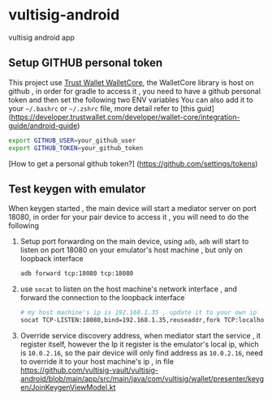 # vultisig-android

vultisig android app

## Setup GITHUB personal token
This project use [Trust Wallet WalletCore](https://github.com/trustwallet/wallet-core), the WalletCore library is host on github , in order for gradle to access it , you need to have a github personal token and then set the following two ENV variables
You can also add it to your `~/.bashrc` or `~/.zshrc` file, more detail refer to [this guid] (https://developer.trustwallet.com/developer/wallet-core/integration-guide/android-guide)
```bash
export GITHUB_USER=your_github_user
export GITHUB_TOKEN=your_github_token 
```

[How to get a personal github token?] (https://github.com/settings/tokens)


## Test keygen with emulator

When keygen started , the main device will start a mediator server on port 18080, in order for your
pair device to access it , you will need to do the following

1. Setup port forwarding on the main device, using `adb`, `adb` will start to listen on port 18080
   on your emulator's host machine , but only on loopback interface

   ```bash
   adb forward tcp:18080 tcp:18080
   ```

2. use `socat` to listen on the host machine's network interface , and forward the connection to the
   loopback interface

   ```bash
   # my host machine's ip is 192.168.1.35 , update it to your own ip
   socat TCP-LISTEN:18080,bind=192.168.1.35,reuseaddr,fork TCP:localhost:18080
   ```

3. Override service discovery address, when mediator start the service , it register itself, however
   the Ip it register is the emulator's local ip, which is `10.0.2.16`, so the pair device will only 
   find address as `10.0.2.16`, need to override it to your host machine's ip , in file https://github.com/vultisig-vault/vultisig-android/blob/main/app/src/main/java/com/vultisig/wallet/presenter/keygen/JoinKeygenViewModel.kt
  

